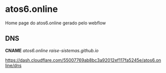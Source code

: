 # atos6.online

Home page do atos6.online gerado pelo webflow

## DNS

**CNAME** *atos6.online* *raise-sistemas.github.io*

<https://dash.cloudflare.com/55007769ab8bc3a92012ef117fa5245e/atos6.online/dns>
